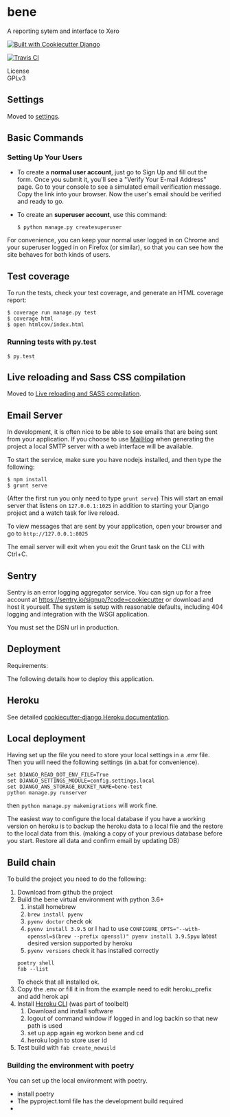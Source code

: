 # bene
A reporting sytem and interface to Xero

[![Built with Cookiecutter Django](https://img.shields.io/badge/built%20with-Cookiecutter%20Django-ff69b4.svg)](https://github.com/pydanny/cookiecutter-django/)

[![Travis CI](https://travis-ci.org/drummonds/bene.svg?branch=master)](https://travis-ci.org/drummonds/bene)

License  
GPLv3

## Settings


Moved to
[settings](http://cookiecutter-django.readthedocs.io/en/latest/settings.html).

## Basic Commands

### Setting Up Your Users

-   To create a **normal user account**, just go to Sign Up and fill out
    the form. Once you submit it, you'll see a "Verify Your E-mail
    Address" page. Go to your console to see a simulated email
    verification message. Copy the link into your browser. Now the
    user's email should be verified and ready to go.
-   To create an **superuser account**, use this command:

        $ python manage.py createsuperuser

For convenience, you can keep your normal user logged in on Chrome and
your superuser logged in on Firefox (or similar), so that you can see
how the site behaves for both kinds of users.

## Test coverage

To run the tests, check your test coverage, and generate an HTML
coverage report:

    $ coverage run manage.py test
    $ coverage html
    $ open htmlcov/index.html

### Running tests with py.test

    $ py.test

## Live reloading and Sass CSS compilation

Moved to [Live reloading and SASS
compilation](http://cookiecutter-django.readthedocs.io/en/latest/live-reloading-and-sass-compilation.html).

Email Server
------------

In development, it is often nice to be able to see emails that are being
sent from your application. If you choose to use
[MailHog](https://github.com/mailhog/MailHog) when generating the
project a local SMTP server with a web interface will be available.

To start the service, make sure you have nodejs installed, and then type
the following:

    $ npm install
    $ grunt serve

(After the first run you only need to type `grunt serve`) This will
start an email server that listens on `127.0.0.1:1025` in addition to
starting your Django project and a watch task for live reload.

To view messages that are sent by your application, open your browser
and go to `http://127.0.0.1:8025`

The email server will exit when you exit the Grunt task on the CLI with
Ctrl+C.

## Sentry

Sentry is an error logging aggregator service. You can sign up for a
free account at <https://sentry.io/signup/?code=cookiecutter> or
download and host it yourself. The system is setup with reasonable
defaults, including 404 logging and integration with the WSGI
application.

You must set the DSN url in production.

## Deployment

Requirements:

The following details how to deploy this application.

## Heroku


See detailed [cookiecutter-django Heroku
documentation](http://cookiecutter-django.readthedocs.io/en/latest/deployment-on-heroku.html).


## Local deployment

Having set up the file you need to store your local settings in a .env file.  Then you will need 
the following settings (in a.bat for convenience).

    set DJANGO_READ_DOT_ENV_FILE=True
    set DJANGO_SETTINGS_MODULE=config.settings.local
    set DJANGO_AWS_STORAGE_BUCKET_NAME=bene-test
    python manage.py runserver

then `python manage.py makemigrations` will work fine.

The easiest way to configure the local database if you have a working version on heroku
is to backup the heroku data to a local file and the restore to the local data from this.
(making a copy of your previous database before you start. Restore all data and confirm email
by updating DB)

## Build chain

To build the project you need to do the following:

1. Download from github the project
2. Build the bene virtual environment with python 3.6+
   1. install homebrew
   2. `brew install pyenv`
   3. `pyenv doctor` check ok
   4. `pyenv install 3.9.5`  or I had to use `CONFIGURE_OPTS="--with-openssl=$(brew --prefix openssl)" pyenv install 3.9.5pyu` latest desired version supported by heroku
   5. `pyenv versions` check it has installed correctly
   ```
   poetry shell
   fab --list
   ```
   To check that all installed ok.
3. Copy the .env or fill it in from the example  need to edit heroku_prefix and add herok api
4. Install [Heroku CLI][] (was part of toolbelt)
    1. Download and install software
    2. logout of command window if logged in and log backin so that
    new path is used
    1. set up app again eg workon bene and cd
    2. heroku login to store user id
 1. Test build with `fab create_newuild`
     

### Building the environment with poetry
You can set up the local environment with poetry.

- install poetry
- The pyproject.toml file has the development build required
- 

[Heroku CLI]: https://devcenter.heroku.com/articles/heroku-cli#download-and-install

